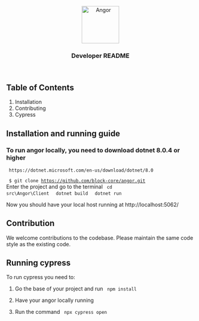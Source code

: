 <p align="center">
    <img src="https://github.com/miwahn/angor/raw/patch-1/src/Angor/Client/wwwroot/angor-logo.svg" height="100" alt="Angor" />
</p>
<h3 align="center">
    Developer README
</h3>

<br>

## Table of Contents
1) Installation
2) Contributing
3) Cypress


## Installation and running guide 

<h3>To run angor locally, you need to download dotnet 8.0.4 or higher</h3>
<code> https://dotnet.microsoft.com/en-us/download/dotnet/8.0 </code>

<code> $ git clone https://github.com/block-core/angor.git </code>
Enter the project and go to the terminal
<code> cd src\Angor\Client </code>
<code> dotnet build </code>
<code> dotnet run </code>

Now you should have your local host running at http://localhost:5062/

## Contribution 
We welcome contributions to the codebase. Please maintain the same code style as the existing code.


## Running cypress
To run cypress you need to:
1) Go the base of your project and run
<code> npm install </code>

2) Have your angor locally running  
3) Run the command 
<code> npx cypress open </code>

